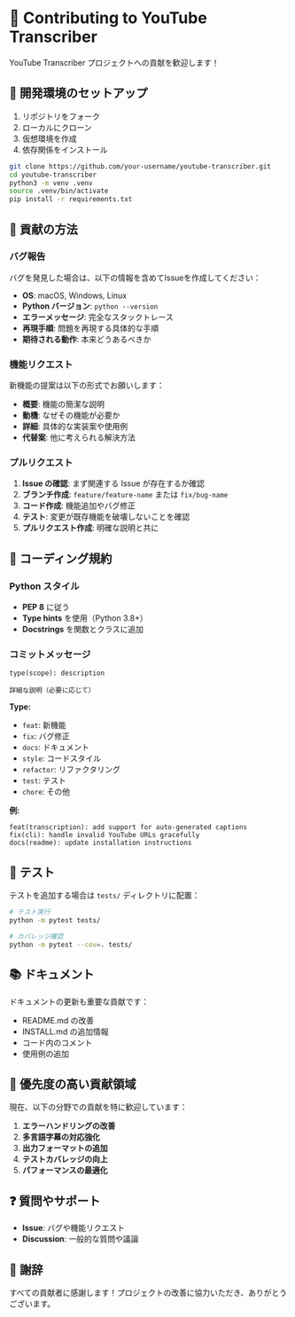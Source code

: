 # 🤝 Contributing to YouTube Transcriber

YouTube Transcriber プロジェクトへの貢献を歓迎します！

## 🚀 開発環境のセットアップ

1. リポジトリをフォーク
2. ローカルにクローン
3. 仮想環境を作成
4. 依存関係をインストール

```bash
git clone https://github.com/your-username/youtube-transcriber.git
cd youtube-transcriber
python3 -m venv .venv
source .venv/bin/activate
pip install -r requirements.txt
```

## 📝 貢献の方法

### バグ報告

バグを発見した場合は、以下の情報を含めてIssueを作成してください：

- **OS**: macOS, Windows, Linux
- **Python バージョン**: `python --version`
- **エラーメッセージ**: 完全なスタックトレース
- **再現手順**: 問題を再現する具体的な手順
- **期待される動作**: 本来どうあるべきか

### 機能リクエスト

新機能の提案は以下の形式でお願いします：

- **概要**: 機能の簡潔な説明
- **動機**: なぜその機能が必要か
- **詳細**: 具体的な実装案や使用例
- **代替案**: 他に考えられる解決方法

### プルリクエスト

1. **Issue の確認**: まず関連する Issue が存在するか確認
2. **ブランチ作成**: `feature/feature-name` または `fix/bug-name`
3. **コード作成**: 機能追加やバグ修正
4. **テスト**: 変更が既存機能を破壊しないことを確認
5. **プルリクエスト作成**: 明確な説明と共に

## 🔧 コーディング規約

### Python スタイル

- **PEP 8** に従う
- **Type hints** を使用（Python 3.8+）
- **Docstrings** を関数とクラスに追加

### コミットメッセージ

```
type(scope): description

詳細な説明（必要に応じて）
```

**Type:**
- `feat`: 新機能
- `fix`: バグ修正
- `docs`: ドキュメント
- `style`: コードスタイル
- `refactor`: リファクタリング
- `test`: テスト
- `chore`: その他

**例:**
```
feat(transcription): add support for auto-generated captions
fix(cli): handle invalid YouTube URLs gracefully
docs(readme): update installation instructions
```

## 🧪 テスト

テストを追加する場合は `tests/` ディレクトリに配置：

```bash
# テスト実行
python -m pytest tests/

# カバレッジ確認
python -m pytest --cov=. tests/
```

## 📚 ドキュメント

ドキュメントの更新も重要な貢献です：

- README.md の改善
- INSTALL.md の追加情報
- コード内のコメント
- 使用例の追加

## 🎯 優先度の高い貢献領域

現在、以下の分野での貢献を特に歓迎しています：

1. **エラーハンドリングの改善**
2. **多言語字幕の対応強化**
3. **出力フォーマットの追加**
4. **テストカバレッジの向上**
5. **パフォーマンスの最適化**

## ❓ 質問やサポート

- **Issue**: バグや機能リクエスト
- **Discussion**: 一般的な質問や議論

## 🙏 謝辞

すべての貢献者に感謝します！プロジェクトの改善に協力いただき、ありがとうございます。
